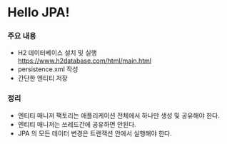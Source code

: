 # Hello JPA!

### 주요 내용
- H2 데이터베이스 설치 및 실행  
https://www.h2database.com/html/main.html
- persistence.xml 작성
- 간단한 엔티티 저장

### 정리
- 엔티티 매니저 팩토리는 애플리케이션 전체에서 하나만 생성 및 공유해야 한다.
- 엔티티 매니저는 쓰레드간에 공유하면 안된다. 
- JPA 의 모든 데이터 변경은 트랜잭션 안에서 실행해야 한다.